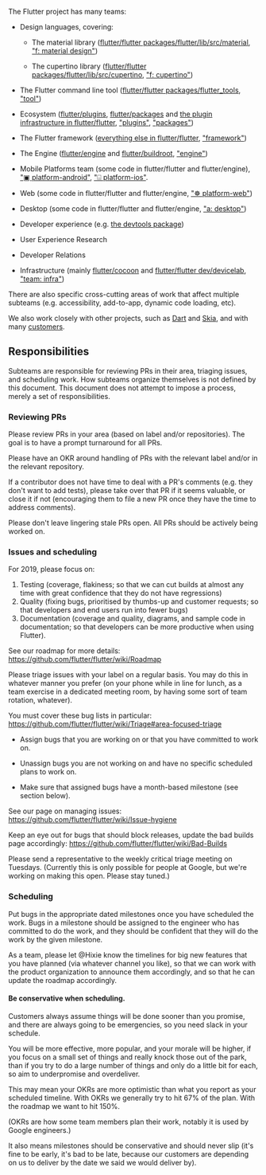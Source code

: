 The Flutter project has many teams:

* Design languages, covering:

  * The material library ([flutter/flutter packages/flutter/lib/src/material](https://github.com/flutter/flutter/blob/master/packages/flutter/lib/src/material), ["f: material design"](https://github.com/flutter/flutter/labels/f%3A%20material%20design))

  * The cupertino library ([flutter/flutter packages/flutter/lib/src/cupertino](https://github.com/flutter/flutter/blob/master/packages/flutter/lib/src/cupertino), ["f: cupertino"](https://github.com/flutter/flutter/labels/f%3A%20cupertino))

* The Flutter command line tool ([flutter/flutter packages/flutter_tools](https://github.com/flutter/flutter/blob/master/packages/flutter_tools/), ["tool"](https://github.com/flutter/flutter/labels/tool))

* Ecosystem ([flutter/plugins](https://github.com/flutter/plugins), [flutter/packages](https://github.com/flutter/packages) and [the plugin infrastructure in flutter/flutter](https://github.com/flutter/flutter/tree/master/packages/flutter/lib/src/services), ["plugins"](https://github.com/flutter/flutter/labels/plugins), ["packages"](https://github.com/flutter/flutter/labels/packages))

* The Flutter framework ([everything else in flutter/flutter](https://github.com/flutter/flutter/), ["framework"](https://github.com/flutter/flutter/labels/framework))

* The Engine ([flutter/engine](https://github.com/flutter/engine) and [flutter/buildroot](https://github.com/flutter/buildroot/), ["engine"](https://github.com/flutter/flutter/labels/engine))

* Mobile Platforms team (some code in flutter/flutter and flutter/engine), ["▣ platform-android"](https://github.com/flutter/flutter/labels/%E2%96%A3%20platform-android), ["⌺‬ platform-ios"](https://github.com/flutter/flutter/labels/%E2%8C%BA%E2%80%AC%20platform-ios).

* Web (some code in flutter/flutter and flutter/engine, ["☸ platform-web"](https://github.com/flutter/flutter/labels/☸%20platform-web))
* Desktop (some code in flutter/flutter and flutter/engine, ["a: desktop"](https://github.com/flutter/flutter/labels/a%3A%20desktop))
* Developer experience (e.g. [the devtools package](https://github.com/flutter/devtools/))
* User Experience Research
* Developer Relations

* Infrastructure (mainly [flutter/cocoon](https://github.com/flutter/cocoon) and [flutter/flutter dev/devicelab](https://github.com/flutter/flutter/tree/master/dev), ["team: infra"](https://github.com/flutter/flutter/labels/team%3A%20infra))

There are also specific cross-cutting areas of work that affect multiple subteams (e.g. accessibility, add-to-app, dynamic code loading, etc).

We also work closely with other projects, such as [Dart](https://dart.dev) and [Skia](https://skia.org), and with many [customers](https://github.com/flutter/flutter/wiki/Issue-hygiene#customers).

## Responsibilities

Subteams are responsible for reviewing PRs in their area, triaging issues, and scheduling work.
How subteams organize themselves is not defined by this document. This document does not attempt to impose a process, merely a set of responsibilities.

### Reviewing PRs

Please review PRs in your area (based on label and/or repositories). The goal is to have a prompt turnaround for all PRs.

Please have an OKR around handling of PRs with the relevant label and/or in the relevant repository.

If a contributor does not have time to deal with a PR's comments (e.g. they don't want to add tests), please take over that PR if it seems valuable, or close it if not (encouraging them to file a new PR once they have the time to address comments).

Please don't leave lingering stale PRs open. All PRs should be actively being worked on.

### Issues and scheduling

For 2019, please focus on:
1. Testing (coverage, flakiness; so that we can cut builds at almost any time with great confidence that they do not have regressions)
1. Quality (fixing bugs, prioritised by thumbs-up and customer requests; so that developers and end users run into fewer bugs)
1. Documentation (coverage and quality, diagrams, and sample code in documentation; so that developers can be more productive when using Flutter).

See our roadmap for more details: https://github.com/flutter/flutter/wiki/Roadmap

Please triage issues with your label on a regular basis. You may do this in whatever manner you prefer (on your phone while in line for lunch, as a team exercise in a dedicated meeting room, by having some sort of team rotation, whatever).

You must cover these bug lists in particular: https://github.com/flutter/flutter/wiki/Triage#area-focused-triage

* Assign bugs that you are working on or that you have committed to work on.

* Unassign bugs you are not working on and have no specific scheduled plans to work on.

* Make sure that assigned bugs have a month-based milestone (see section below).

See our page on managing issues: https://github.com/flutter/flutter/wiki/Issue-hygiene

Keep an eye out for bugs that should block releases, update the bad builds page accordingly: https://github.com/flutter/flutter/wiki/Bad-Builds

Please send a representative to the weekly critical triage meeting on Tuesdays. (Currently this is only possible for people at Google, but we're working on making this open. Please stay tuned.)

### Scheduling

Put bugs in the appropriate dated milestones once you have scheduled the work. Bugs in a milestone should be assigned to the engineer who has committed to do the work, and they should be confident that they will do the work by the given milestone.

As a team, please let @Hixie know the timelines for big new features that you have planned (via whatever channel you like), so that we can work with the product organization to announce them accordingly, and so that he can update the roadmap accordingly.

#### Be conservative when scheduling.

Customers always assume things will be done sooner than you promise, and there are always going to be emergencies, so you need slack in your schedule.

You will be more effective, more popular, and your morale will be higher, if you focus on a small set of things and really knock those out of the park, than if you try to do a large number of things and only do a little bit for each, so aim to underpromise and overdeliver.

This may mean your OKRs are more optimistic than what you report as your scheduled timeline. With OKRs we generally try to hit 67% of the plan. With the roadmap we want to hit 150%.

(OKRs are how some team members plan their work, notably it is used by Google engineers.)

It also means milestones should be conservative and should never slip (it's fine to be early, it's bad to be late, because our customers are depending on us to deliver by the date we said we would deliver by).

